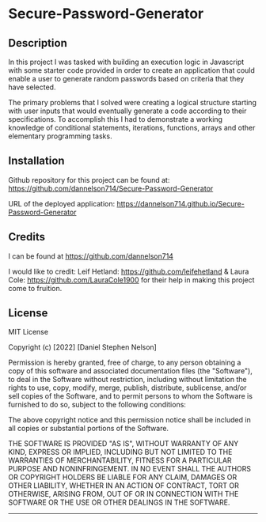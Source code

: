 # Secure-Password-Generator

## Description

In this project I was tasked with building an execution logic in Javascript with some starter code provided in order to create an application that could enable a user to generate random passwords based on criteria that they have selected.

The primary problems that I solved were creating a logical structure starting with user inputs that would eventually generate a code according to their specifications. To accomplish this I had to demonstrate a working knowledge of conditional statements, iterations, functions, arrays and other elementary programming tasks.

## Installation

Github repository for this project can be found at: https://github.com/dannelson714/Secure-Password-Generator

URL of the deployed application: https://dannelson714.github.io/Secure-Password-Generator

## Credits

I can be found at https://github.com/dannelson714

I would like to credit:
Leif Hetland: https://github.com/leifehetland &
Laura Cole: https://github.com/LauraCole1900
for their help in making this project come to fruition.

## License

MIT License

Copyright (c) [2022] [Daniel Stephen Nelson]

Permission is hereby granted, free of charge, to any person obtaining a copy
of this software and associated documentation files (the "Software"), to deal
in the Software without restriction, including without limitation the rights
to use, copy, modify, merge, publish, distribute, sublicense, and/or sell
copies of the Software, and to permit persons to whom the Software is
furnished to do so, subject to the following conditions:

The above copyright notice and this permission notice shall be included in all
copies or substantial portions of the Software.

THE SOFTWARE IS PROVIDED "AS IS", WITHOUT WARRANTY OF ANY KIND, EXPRESS OR
IMPLIED, INCLUDING BUT NOT LIMITED TO THE WARRANTIES OF MERCHANTABILITY,
FITNESS FOR A PARTICULAR PURPOSE AND NONINFRINGEMENT. IN NO EVENT SHALL THE
AUTHORS OR COPYRIGHT HOLDERS BE LIABLE FOR ANY CLAIM, DAMAGES OR OTHER
LIABILITY, WHETHER IN AN ACTION OF CONTRACT, TORT OR OTHERWISE, ARISING FROM,
OUT OF OR IN CONNECTION WITH THE SOFTWARE OR THE USE OR OTHER DEALINGS IN THE
SOFTWARE.

---